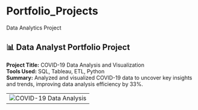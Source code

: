 # Portfolio_Projects
Data Analytics Project
## 📊 Data Analyst Portfolio Project

**Project Title:** COVID-19 Data Analysis and Visualization  
**Tools Used:** SQL, Tableau, ETL, Python  
**Summary:** Analyzed and visualized COVID-19 data to uncover key insights and trends, improving data analysis efficiency by 33%.

<table>
  <tr>
    <td>
      <img src="https://github-readme-stats.vercel.app/api/pin/?username=rahulmudliar&repo=Portfolio-Projects&theme=flag-india&bg_color=0000FF&text_color=ffffff&title_color=ff9933&icon_color=138808" alt="COVID-19 Data Analysis">
    </td>
  </tr>
</table>
